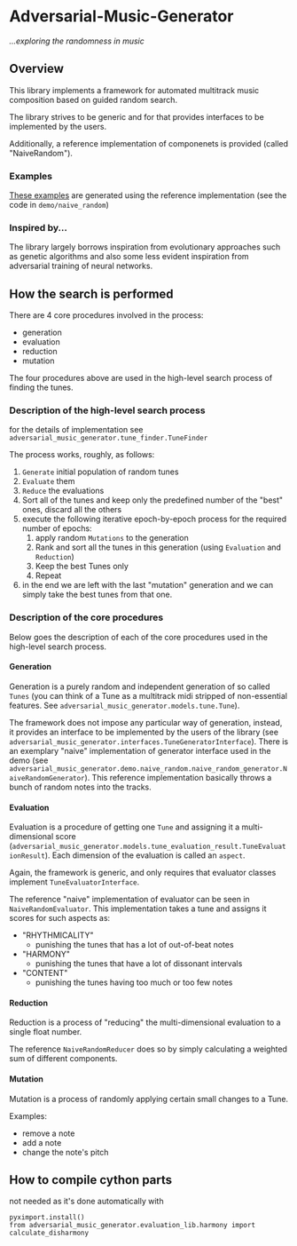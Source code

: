 # Adversarial-Music-Generator
_...exploring the randomness in music_

## Overview

This library implements a framework for automated multitrack music composition based on guided random search.

The library strives to be generic and for that provides interfaces to be implemented by the users. 

Additionally, a reference implementation of componenets is provided (called "NaiveRandom").

### Examples

[These examples](https://github.com/hq9000/adversarial-music-generator/tree/amg-8-tune-post-processor/adversarial_music_generator/demo/naive_random/mp3_examples) are generated using the reference implementation (see the code in `demo/naive_random`)



### Inspired by...
The library largely borrows  inspiration from evolutionary approaches such as genetic algorithms and also some less evident inspiration from adversarial training of neural networks.


## How the search is performed

There are 4 core procedures involved in the process:

* generation
* evaluation
* reduction  
* mutation

The four procedures above are used in the high-level search process of finding the tunes.

### Description of the high-level search process

for the details of implementation see `adversarial_music_generator.tune_finder.TuneFinder`

The process works, roughly, as follows:

1. `Generate` initial population of random tunes
2. `Evaluate` them
3. `Reduce` the evaluations
4. Sort all of the tunes and keep only the predefined number of the "best" ones, discard all the others
5. execute the following  iterative epoch-by-epoch process for the required number of epochs:
   1. apply random `Mutations` to the generation
   2. Rank and sort all the tunes in this generation (using `Evaluation` and `Reduction`)
   3. Keep the best Tunes only
   4. Repeat 
6. in the end we are left with the last "mutation" generation and we can simply take the best tunes from that one.

### Description of the core procedures

Below goes the description of each of the core procedures used in the high-level search process.

#### Generation

Generation is a purely random and independent generation of so called `Tunes` (you can think of a Tune as a multitrack midi stripped of non-essential features. See `adversarial_music_generator.models.tune.Tune`).

The framework does not impose any particular way of generation, instead, it provides an interface to be implemented by the users of the library (see `adversarial_music_generator.interfaces.TuneGeneratorInterface`). There is an exemplary "naive" implementation of generator interface used in the demo (see `adversarial_music_generator.demo.naive_random.naive_random_generator.NaiveRandomGenerator`). This reference implementation basically throws a bunch of random notes into the tracks.

#### Evaluation

Evaluation is a procedure of getting one `Tune` and assigning it a multi-dimensional score (`adversarial_music_generator.models.tune_evaluation_result.TuneEvaluationResult`). Each dimension of the evaluation is called an `aspect`.

Again, the framework is generic, and only requires that evaluator classes implement `TuneEvaluatorInterface`.

The reference "naive" implementation of evaluator can be seen in `NaiveRandomEvaluator`. This implementation takes a tune and assigns it scores for such aspects as:

- "RHYTHMICALITY"
  - punishing the tunes that has a lot of out-of-beat notes
- "HARMONY"
  - punishing the tunes that have a lot of dissonant intervals
- "CONTENT"
  - punishing the tunes having too much or too few notes

#### Reduction

Reduction is a process of "reducing" the multi-dimensional evaluation to a single float number. 

The reference `NaiveRandomReducer` does so by simply calculating a weighted sum of different components.

#### Mutation

Mutation is a process of randomly applying certain small changes to a Tune. 

Examples:

- remove a note
- add a note
- change the note's pitch 

## How to compile cython parts

not needed as it's done automatically with 
```
pyximport.install()
from adversarial_music_generator.evaluation_lib.harmony import calculate_disharmony
```
